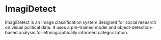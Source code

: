 # ImagiDetect
ImagiDetect is an image classification system designed for social research on visual political data. It uses a pre-trained model and object-detection-based analysis for ethnographically informed categorization.
